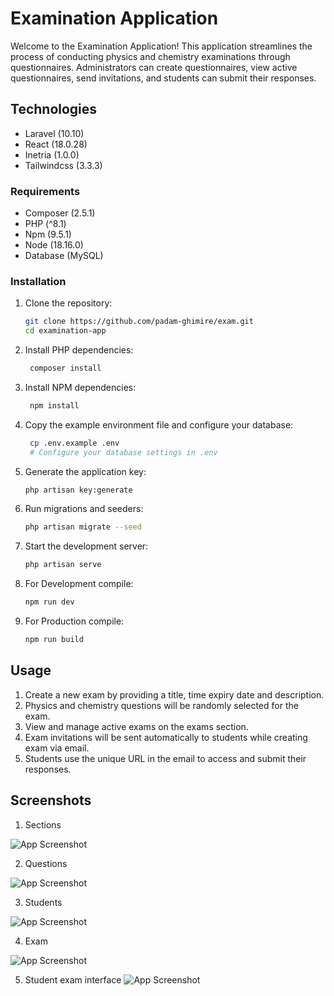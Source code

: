# Examination Application

Welcome to the Examination Application! This application streamlines the process of conducting physics and chemistry examinations through questionnaires. Administrators can create questionnaires, view active questionnaires, send invitations, and students can submit their responses.

## Technologies
- Laravel (10.10) 
- React (18.0.28)
- Inetria (1.0.0)
- Tailwindcss (3.3.3)

### Requirements

- Composer (2.5.1)
- PHP (^8.1)
- Npm (9.5.1)
- Node (18.16.0)
- Database (MySQL)

### Installation

1. Clone the repository:

   ```bash
   git clone https://github.com/padam-ghimire/exam.git
   cd examination-app

2. Install PHP dependencies:

   ```bash
    composer install

3. Install NPM dependencies:

   ```bash
    npm install

4. Copy the example environment file and configure your database:

   ```bash
    cp .env.example .env
    # Configure your database settings in .env

5. Generate the application key:
   ```bash
   php artisan key:generate
6. Run migrations and seeders:
   ```bash
   php artisan migrate --seed
7. Start the development server:
   ```bash
   php artisan serve
8. For Development compile:
    ```bash
   npm run dev
8. For Production compile:
    ```bash
   npm run build

## Usage
1. Create a new exam by providing a title, time expiry date and description.
2. Physics and chemistry questions will be randomly selected for the exam.
3. View and manage active exams on the exams section.
4. Exam invitations will be sent automatically  to students while creating exam via email.
5. Students use the unique URL in the email to access and submit their responses.

## Screenshots
1. Sections

![App Screenshot](https://i.imgur.com/pmUgsQx.png)

2. Questions

![App Screenshot](https://i.imgur.com/sfZf5T6.png)

3. Students

![App Screenshot](https://i.imgur.com/TRDIs44.png)

4. Exam

![App Screenshot](https://i.imgur.com/tj1gSh2.png)

5. Student exam interface
![App Screenshot](https://i.imgur.com/fsi8Oa3.png)




